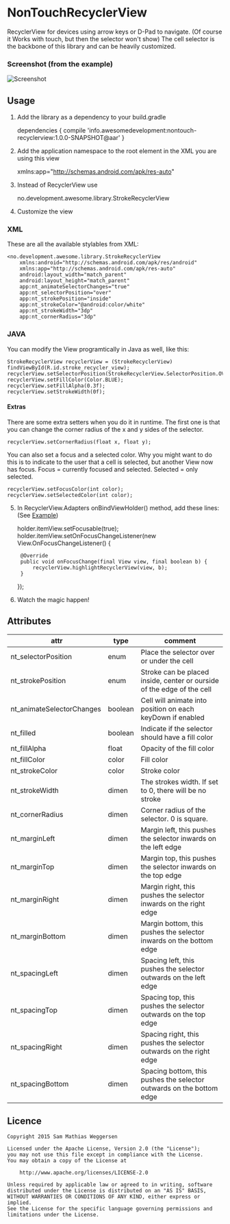 # NonTouchRecyclerView
RecyclerView for devices using arrow keys or D-Pad to navigate. (Of course it Works with touch, but then the selector won't show) The cell selector is the backbone of this library and can be heavily customized.

### Screenshot (from the example)
![Screenshot](https://raw.githubusercontent.com/samyboy89/NonTouchRecyclerView/master/images/screenshot.png)

## Usage

1) Add the library as a dependency to your build.gradle

    dependencies {
        compile 'info.awesomedevelopment:nontouch-recyclerview:1.0.0-SNAPSHOT@aar'
    }
    
    
2) Add the application namespace to the root element in the XML you are using this view 

    xmlns:app="http://schemas.android.com/apk/res-auto"

3) Instead of RecyclerView use 

    no.development.awesome.library.StrokeRecyclerView

4) Customize the view
### XML
These are all the available stylables from XML:


    <no.development.awesome.library.StrokeRecyclerView
        xmlns:android="http://schemas.android.com/apk/res/android"
        xmlns:app="http://schemas.android.com/apk/res-auto"
        android:layout_width="match_parent"
        android:layout_height="match_parent"
        app:nt_animateSelectorChanges="true"
        app:nt_selectorPosition="over"
        app:nt_strokePosition="inside"
        app:nt_strokeColor="@android:color/white"
        app:nt_strokeWidth="3dp"
        app:nt_cornerRadius="3dp"

### JAVA
You can modify the View programtically in Java as well, like this:

    StrokeRecyclerView recyclerView = (StrokeRecyclerView) findViewById(R.id.stroke_recycler_view);
    recyclerView.setSelectorPosition(StrokeRecyclerView.SelectorPosition.OVER);
    recyclerView.setFillColor(Color.BLUE);
    recyclerView.setFillAlpha(0.3f);
    recyclerView.setStrokeWidth(0f);

#### Extras
There are some extra setters when you do it in runtime. The first one is that you can change the corner radius of the x and y sides of the selector.

    recyclerView.setCornerRadius(float x, float y);
    
You can also set a focus and a selected color. Why you might want to do this is to indicate to the user that a cell is selected, but another View now has focus. Focus = currently focused and selected. Selected = only selected.

    recyclerView.setFocusColor(int color);
    recyclerView.setSelectedColor(int color);
    
5) In RecyclerView.Adapters onBindViewHolder() method, add these lines: (See [Example](https://github.com/samyboy89/NonTouchRecyclerView/blob/master/app/src/main/java/no/development/awesome/nontouchrecyclerview/ExampleMain.java#L80))

    holder.itemView.setFocusable(true);
    holder.itemView.setOnFocusChangeListener(new View.OnFocusChangeListener() {

        @Override
        public void onFocusChange(final View view, final boolean b) {
            recyclerView.highlightRecyclerView(view, b);
        }
    });
    
6) Watch the magic happen!

## Attributes

| attr|type | comment
------------- | -------------|----------
nt_selectorPosition  | enum | Place the selector over or under the cell
nt_strokePosition  | enum | Stroke can be placed inside, center or ourside of the edge of the cell
nt_animateSelectorChanges | boolean | Cell will animate into position on each keyDown if enabled
nt_filled | boolean | Indicate if the selector should have a fill color
nt_fillAlpha | float | Opacity of the fill color
nt_fillColor | color | Fill color
nt_strokeColor | color | Stroke color
nt_strokeWidth | dimen | The strokes width. If set to 0, there will be no stroke
nt_cornerRadius | dimen | Corner radius of the selector. 0 is square.
nt_marginLeft | dimen | Margin left, this pushes the selector inwards on the left edge
nt_marginTop | dimen | Margin top, this pushes the selector inwards on the top edge
nt_marginRight | dimen | Margin right, this pushes the selector inwards on the right edge
nt_marginBottom | dimen | Margin bottom, this pushes the selector inwards on the bottom edge 
nt_spacingLeft | dimen | Spacing left, this pushes the selector outwards on the left edge
nt_spacingTop | dimen | Spacing top, this pushes the selector outwards on the top edge
nt_spacingRight | dimen | Spacing right, this pushes the selector outwards on the right edge
nt_spacingBottom | dimen | Spacing bottom, this pushes the selector outwards on the bottom edge 

## Licence

    Copyright 2015 Sam Mathias Weggersen

    Licensed under the Apache License, Version 2.0 (the "License");
    you may not use this file except in compliance with the License.
    You may obtain a copy of the License at

        http://www.apache.org/licenses/LICENSE-2.0

    Unless required by applicable law or agreed to in writing, software
    distributed under the License is distributed on an "AS IS" BASIS,
    WITHOUT WARRANTIES OR CONDITIONS OF ANY KIND, either express or implied.
    See the License for the specific language governing permissions and
    limitations under the License.
